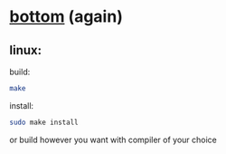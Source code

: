 # [bottom](https://github.com/kaylynn234/bottom) (again)

## linux:

build:

```bash
make
```

install:

```bash
sudo make install
 ```


or build however you want with compiler of your choice
